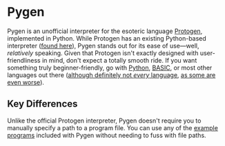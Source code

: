 # Pygen
Pygen is an unofficial interpreter for the esoteric language [Protogen](https://esolangs.org/wiki/Protogen), implemented in Python. While Protogen has an existing Python-based interpreter ([found here](https://github.com/Joseppi007/Protogen/blob/main/protogen.py)), Pygen stands out for its ease of use—well, *relatively* speaking. Given that Protogen isn't exactly designed with user-friendliness in mind, don't expect a totally smooth ride. If you want something truly beginner-friendly, go with [Python](https://www.python.org/), [BASIC](http://www.quitebasic.com/), or most other languages out there ([although definitely not *every* language](https://esolangs.org/wiki/Malbolge), [as some are even worse](https://esolangs.org/wiki/BrainF)).

## Key Differences
Unlike the official Protogen interpreter, Pygen doesn't require you to manually specify a path to a program file. You can use any of the [example programs](https://github.com/UniqueName12345/Pygen/tree/main/examples) included with Pygen without needing to fuss with file paths.